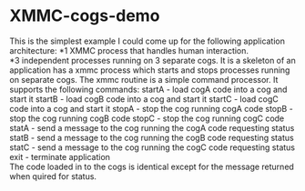 XMMC-cogs-demo
==============
This is the simplest example I could come up for the following application architecture:
*1  XMMC process that handles human interaction.  
*3  independent processes running on 3 separate cogs.
It is a skeleton of an application has a xmmc process which starts and stops processes running on separate cogs.  The xmmc routine is a simple command processor.  It supports the following commands:
	startA - load cogA code into a cog and start it
	startB - load cogB code into a cog and start it
	startC - load cogC code into a cog and start it
 stopA  - stop the cog running cogA code
 stopB  - stop the cog running cogB code
 stopC  - stop the cog running cogC code
statA  - send a message to the cog running the cogA code requesting status
statB  - send a message to the cog running the cogB code requesting status
statC  - send a message to the cog running the cogC code requesting status
exit   - terminate application		
The code loaded in to the cogs is identical except for the message returned when quired for status.

